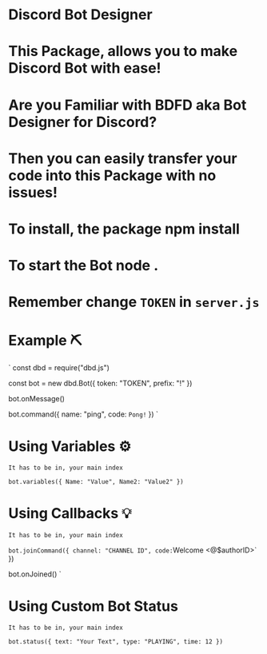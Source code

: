 # Discord Bot Designer 
# This Package, allows you to make Discord Bot with ease!
# Are you Familiar with BDFD aka Bot Designer for Discord?
# Then you can easily transfer your code into this Package with no issues!
# To install, the package npm install
# To start the Bot node .
# Remember change `TOKEN` in `server.js`
# Example ⛏
` const dbd = require("dbd.js")

const bot = new dbd.Bot({
token: "TOKEN", 
prefix: "!" 
})

bot.onMessage()

bot.command({
name: "ping", 
code: `Pong!` 
}) `
# Using Variables ⚙️
` It has to be in, your main index `

` bot.variables({
  Name: "Value",
  Name2: "Value2"
}) `
# Using Callbacks 💡
` It has to be in, your main index `

` bot.joinCommand({
  channel: "CHANNEL ID",
  code: `Welcome <@$authorID>`
}) 

bot.onJoined() `
# Using Custom Bot Status
` It has to be in, your main index `

` bot.status({
  text: "Your Text",
  type: "PLAYING",
  time: 12
}) `
